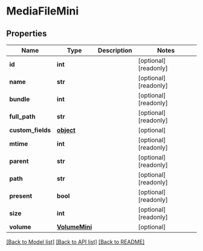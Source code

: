 # MediaFileMini

## Properties

Name | Type | Description | Notes
------------ | ------------- | ------------- | -------------
**id** | **int** |  | [optional] [readonly] 
**name** | **str** |  | [optional] [readonly] 
**bundle** | **int** |  | [optional] [readonly] 
**full_path** | **str** |  | [optional] [readonly] 
**custom_fields** | [**object**](.md) |  | [optional] 
**mtime** | **int** |  | [optional] [readonly] 
**parent** | **str** |  | [optional] [readonly] 
**path** | **str** |  | [optional] [readonly] 
**present** | **bool** |  | [optional] [readonly] 
**size** | **int** |  | [optional] [readonly] 
**volume** | [**VolumeMini**](VolumeMini.md) |  | [optional] 

[[Back to Model list]](../#documentation-for-models) [[Back to API list]](../#documentation-for-api-endpoints) [[Back to README]](../)


